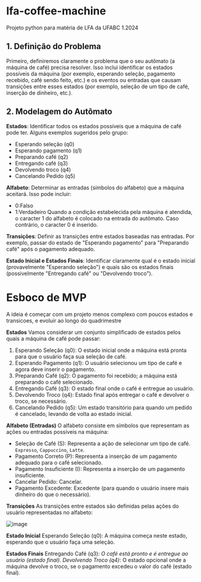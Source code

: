 # lfa-coffee-machine
Projeto python para matéria de LFA da UFABC 1.2024

## 1. Definição do Problema
Primeiro, definiremos claramente o problema que o seu autômato (a máquina de café) precisa resolver. Isso inclui identificar os estados possíveis da máquina (por exemplo, esperando seleção, pagamento recebido, café sendo feito, etc.) e os eventos ou entradas que causam transições entre esses estados (por exemplo, seleção de um tipo de café, inserção de dinheiro, etc.).

## 2. Modelagem do Autômato
**Estados**: Identificar todos os estados possíveis que a máquina de café pode ter. Alguns exemplos sugeridos pelo grupo:

- Esperando seleção (q0)
- Esperando pagamento (q1)
- Preparando café (q2)
- Entregando café (q3)
- Devolvendo troco (q4)
- Cancelando Pedido (q5)
  
**Alfabeto**: Determinar as entradas (símbolos do alfabeto) que a máquina aceitará. Isso pode incluir:

- 0:Falso
- 1:Verdadeiro
Quando a condição estabelecida pela máquina é atendida, o caracter 1 do alfabeto é colocado na entrada do autômato. Caso contrário, o caracter 0 é inserido.


**Transições**: Definir as transições entre estados baseadas nas entradas. Por exemplo, passar do estado de "Esperando pagamento" para "Preparando café" após o pagamento adequado.

**Estado Inicial e Estados Finais**: Identificar claramente qual é o estado inicial (provavelmente "Esperando seleção") e quais são os estados finais (possivelmente "Entregando café" ou "Devolvendo troco").

# Esboco de MVP
A ideia é começar com um projeto menos complexo com poucos estados e transicoes, e evoluir ao longo do quadrimestre

**Estados**
Vamos considerar um conjunto simplificado de estados pelos quais a máquina de café pode passar:

1. Esperando Seleção (q0): O estado inicial onde a máquina está pronta para que o usuário faça sua seleção de café.
2. Esperando Pagamento (q1): O usuário selecionou um tipo de café e agora deve inserir o pagamento.
3. Preparando Café (q2): O pagamento foi recebido; a máquina está preparando o café selecionado.
4. Entregando Café (q3): O estado final onde o café é entregue ao usuário.
5. Devolvendo Troco (q4): Estado final após entregar o café e devolver o troco, se necessário.
6. Cancelando Pedido (q5): Um estado transitório para quando um pedido é cancelado, levando de volta ao estado inicial.


**Alfabeto (Entradas)**
O alfabeto consiste em símbolos que representam as ações ou entradas possíveis na máquina:

- Seleção de Café (S): Representa a ação de selecionar um tipo de café. `Expresso`, `Cappuccino`, `Latte`.
- Pagamento Correto (P): Representa a inserção de um pagamento adequado para o café selecionado.
- Pagamento Insuficiente (I): Representa a inserção de um pagamento insuficiente.
- Cancelar Pedido: Cancelar.
- Pagamento Excedente: Excedente (para quando o usuário insere mais dinheiro do que o necessário).

**Transições**
As transições entre estados são definidas pelas ações do usuário representadas no alfabeto:

![image](https://github.com/viborotto/lfa-coffee-machine/assets/60987091/ac46a610-a659-4d4b-9317-534f2e11e452)


**Estado Inicial**
Esperando Seleção (q0): A máquina começa neste estado, esperando que o usuário faça uma seleção.

**Estados Finais**
Entregando Café (q3)*: O café está pronto e é entregue ao usuário (estado final).
Devolvendo Troco (q4)*: O estado opcional onde a máquina devolve o troco, se o pagamento excedeu o valor do café (estado final).
